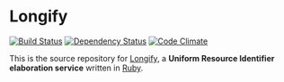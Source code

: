 # Longify

[![Build Status](https://travis-ci.org/robinjam/longify.net.svg?branch=master)](https://travis-ci.org/robinjam/longify.net)
[![Dependency Status](https://gemnasium.com/robinjam/longify.net.png)](https://gemnasium.com/robinjam/longify.net)
[![Code Climate](https://codeclimate.com/github/robinjam/longify.net.png)](https://codeclimate.com/github/robinjam/longify.net)

This is the source repository for [Longify](http://longify.net), a **Uniform Resource Identifier elaboration service** written in [Ruby](http://ruby-lang.org).
